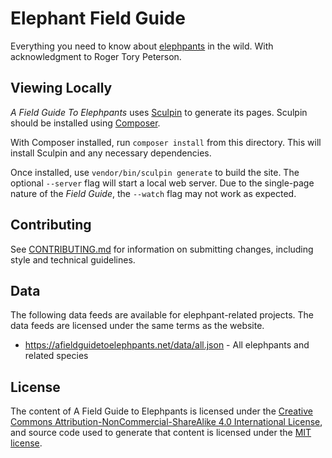 # Elephant Field Guide

Everything you need to know about [elephpants](https://php.net/elephpant.php)
in the wild. With acknowledgment to Roger Tory Peterson.

## Viewing Locally

_A Field Guide To Elephpants_ uses [Sculpin](https://sculpin.io/) to generate
its pages. Sculpin should be installed using [Composer](https://getcomposer.org/).

With Composer installed, run `composer install` from this directory. This will
install Sculpin and any necessary dependencies.

Once installed, use `vendor/bin/sculpin generate` to build the site. The
optional `--server` flag will start a local web server. Due to the single-page
nature of the _Field Guide_, the `--watch` flag may not work as expected.

## Contributing

See [CONTRIBUTING.md](CONTRIBUTING.md) for information on submitting changes,
including style and technical guidelines.

## Data

The following data feeds are available for elephpant-related projects. The data
feeds are licensed under the same terms as the website.

* <https://afieldguidetoelephpants.net/data/all.json> - All elephpants and related species

## License

The content of A Field Guide to Elephpants is licensed under the [Creative
Commons Attribution-NonCommercial-ShareAlike 4.0 International License](https://creativecommons.org/licenses/by-nc-sa/4.0/),
and source code used to generate that content is licensed under the [MIT license](LICENSE).
